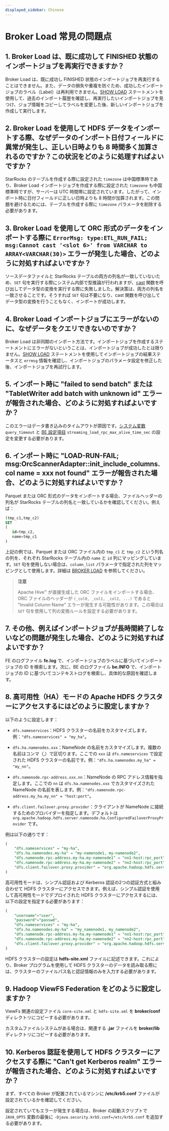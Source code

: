 ```yaml
---
displayed_sidebar: Chinese
---
```


# Broker Load 常見の問題点

## 1. Broker Load は、既に成功して FINISHED 状態のインポートジョブを再実行できますか？

Broker Load は、既に成功し FINISHED 状態のインポートジョブを再実行することはできません。また、データの損失や重複を防ぐため、成功したインポートジョブのラベル（Label）は再利用できません。[SHOW LOAD](../../sql-reference/sql-statements/data-manipulation/SHOW_LOAD.md) ステートメントを使用して、過去のインポート履歴を確認し、再実行したいインポートジョブを見つけ、ジョブ情報をコピーしてラベルを変更した後、新しいインポートジョブを作成して実行します。

## 2. Broker Load を使用して HDFS データをインポートする際、なぜデータのインポート日付フィールドに異常が発生し、正しい日時よりも 8 時間多く加算されるのですか？この状況をどのように処理すればよいですか？

StarRocks のテーブルを作成する際に設定された `timezone` は中国標準時であり、Broker Load インポートジョブを作成する際に設定された `timezone` も中国標準時ですが、サーバーは UTC 時間帯に設定されています。したがって、インポート時に日付フィールドに正しい日時よりも 8 時間が加算されます。この問題を避けるためには、テーブルを作成する際に `timezone` パラメータを削除する必要があります。

## 3. Broker Load を使用して ORC 形式のデータをインポートする際に `ErrorMsg: type:ETL_RUN_FAIL; msg:Cannot cast '<slot 6>' from VARCHAR to ARRAY<VARCHAR(30)>` エラーが発生した場合、どのように対処すればよいですか？

ソースデータファイルと StarRocks テーブルの両方の列名が一致していないため、`SET` 句を実行する際にシステム内部で型推論が行われますが、[cast](../../sql-reference/sql-functions/cast.md) 関数を呼び出してデータ型の変換を実行する際に失敗しました。解決策は、両方の列名を一致させることです。そうすれば `SET` 句は不要になり、cast 関数を呼び出してデータ型の変換を行うこともなく、インポートが成功します。

## 4. Broker Load インポートジョブにエラーがないのに、なぜデータをクエリできないのですか？

Broker Load は非同期のインポート方法です。インポートジョブを作成するステートメントにエラーがないということは、インポートジョブが成功したとは限りません。[SHOW LOAD](../../sql-reference/sql-statements/data-manipulation/SHOW_LOAD.md) ステートメントを使用してインポートジョブの結果ステータスと `errmsg` 情報を確認し、インポートジョブのパラメータ設定を修正した後、インポートジョブを再試行します。

## 5. インポート時に "failed to send batch" または "TabletWriter add batch with unknown id" エラーが報告された場合、どのように対処すればよいですか？

このエラーはデータ書き込みのタイムアウトが原因です。[システム変数](../../reference/System_variable.md) `query_timeout` と [BE 設定項目](../../administration/BE_configuration.md) `streaming_load_rpc_max_alive_time_sec` の設定を変更する必要があります。

## 6. インポート時に "LOAD-RUN-FAIL; msg:OrcScannerAdapter::init_include_columns. col name = xxx not found" エラーが報告された場合、どのように対処すればよいですか？

Parquet または ORC 形式のデータをインポートする場合、ファイルヘッダーの列名が StarRocks テーブルの列名と一致しているかを確認してください。例えば：

```SQL
(tmp_c1,tmp_c2)
SET
(
   id=tmp_c2,
   name=tmp_c1
)
```

上記の例では、Parquet または ORC ファイル内の `tmp_c1` と `tmp_c2` という列名の列を、それぞれ StarRocks テーブル内の `name` と `id` 列にマッピングしています。`SET` 句を使用しない場合は、`column_list` パラメータで指定された列をマッピングとして使用します。詳細は [BROKER LOAD](../../sql-reference/sql-statements/data-manipulation/BROKER_LOAD.md) を参照してください。

> **注意**
>
> Apache Hive™ が直接生成した ORC ファイルをインポートする場合、ORC ファイルのヘッダーが `(_col0, _col1, _col2, ...)` であると "Invalid Column Name" エラーが発生する可能性があります。この場合は `SET` 句を使用して列の変換ルールを設定する必要があります。

## 7. その他、例えばインポートジョブが長時間終了しないなどの問題が発生した場合、どのように対処すればよいですか？

FE のログファイル **fe.log** で、インポートジョブのラベルに基づいてインポートジョブの ID を検索します。次に、BE のログファイル **be.INFO** で、インポートジョブの ID に基づいてコンテキストログを検索し、具体的な原因を確認します。

## 8. 高可用性（HA）モードの Apache HDFS クラスターにアクセスするにはどのように設定しますか？

以下のように設定します：

- `dfs.nameservices`：HDFS クラスターの名前をカスタマイズします。例：`"dfs.nameservices" = "my_ha"`。

- `dfs.ha.namenodes.xxx`：NameNode の名前をカスタマイズします。複数の名前はコンマ（,）で区切ります。ここでの `xxx` は `dfs.nameservices` で設定された HDFS クラスターの名前です。例：`"dfs.ha.namenodes.my_ha" = "my_nn"`。

- `dfs.namenode.rpc-address.xxx.nn`：NameNode の RPC アドレス情報を指定します。ここでの `nn` は `dfs.ha.namenodes.xxx` でカスタマイズされた NameNode の名前を表します。例：`"dfs.namenode.rpc-address.my_ha.my_nn" = "host:port"`。

- `dfs.client.failover.proxy.provider`：クライアントが NameNode に接続するためのプロバイダーを指定します。デフォルトは `org.apache.hadoop.hdfs.server.namenode.ha.ConfiguredFailoverProxyProvider` です。

例は以下の通りです：

```SQL
(
    "dfs.nameservices" = "my-ha",
    "dfs.ha.namenodes.my-ha" = "my-namenode1, my-namenode2",
    "dfs.namenode.rpc-address.my-ha.my-namenode1" = "nn1-host:rpc_port",
    "dfs.namenode.rpc-address.my-ha.my-namenode2" = "nn2-host:rpc_port",
    "dfs.client.failover.proxy.provider" = "org.apache.hadoop.hdfs.server.namenode.ha.ConfiguredFailoverProxyProvider"
)
```

高可用性モードは、シンプル認証および Kerberos 認証の2つの認証方式と組み合わせて HDFS クラスターにアクセスできます。例えば、シンプル認証を使用して高可用性モードでデプロイされた HDFS クラスターにアクセスするには、以下の設定を指定する必要があります：

```SQL
(
    "username"="user",
    "password"="passwd",
    "dfs.nameservices" = "my-ha",
    "dfs.ha.namenodes.my-ha" = "my_namenode1, my_namenode2",
    "dfs.namenode.rpc-address.my-ha.my-namenode1" = "nn1-host:rpc_port",
    "dfs.namenode.rpc-address.my-ha.my-namenode2" = "nn2-host:rpc_port",
    "dfs.client.failover.proxy.provider" = "org.apache.hadoop.hdfs.server.namenode.ha.ConfiguredFailoverProxyProvider"
)
```

HDFS クラスターの設定は **hdfs-site.xml** ファイルに記述できます。これにより、Broker プログラムを使用して HDFS クラスターのデータを読み取る際には、クラスターのファイルパス名と認証情報のみを入力する必要があります。

## 9. Hadoop ViewFS Federation をどのように設定しますか？

ViewFs 関連の設定ファイル `core-site.xml` と `hdfs-site.xml` を **broker/conf** ディレクトリにコピーする必要があります。

カスタムファイルシステムがある場合は、関連する **.jar** ファイルを **broker/lib** ディレクトリにコピーする必要があります。

## 10. Kerberos 認証を使用して HDFS クラスターにアクセスする際に "Can't get Kerberos realm" エラーが報告された場合、どのように対処すればよいですか？

まず、すべての Broker が配置されているマシンに **/etc/krb5.conf** ファイルが設定されているかを確認してください。

設定されていてもエラーが発生する場合は、Broker の起動スクリプトで `JAVA_OPTS` 変数の最後に `-Djava.security.krb5.conf=/etc/krb5.conf` を追加する必要があります。
